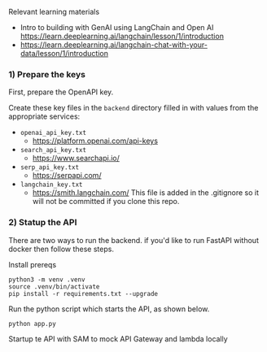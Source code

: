 Relevant learning materials
* Intro to building with GenAI using LangChain and Open AI <https://learn.deeplearning.ai/langchain/lesson/1/introduction>
* https://learn.deeplearning.ai/langchain-chat-with-your-data/lesson/1/introduction


### 1) Prepare the keys
First, prepare the OpenAPI key. 


Create these key files in the `backend` directory filled in with values from the appropriate services: 
* `openai_api_key.txt`
    * <https://platform.openai.com/api-keys>
* `search_api_key.txt`
    * <https://www.searchapi.io/>
* `serp_api_key.txt`
    * <https://serpapi.com/>
* `langchain_key.txt`
    * <https://smith.langchain.com/>
 This file is added in the .gitignore so it will not be committed if you clone this repo.



### 2) Statup the API
There are two ways to run the backend. if you'd like to run FastAPI without docker then follow these steps. 

Install prereqs
```
python3 -m venv .venv
source .venv/bin/activate
pip install -r requirements.txt --upgrade
```

Run the python script which starts the API, as shown below.
```
python app.py
```

Startup te API with SAM to mock API Gateway and lambda locally



